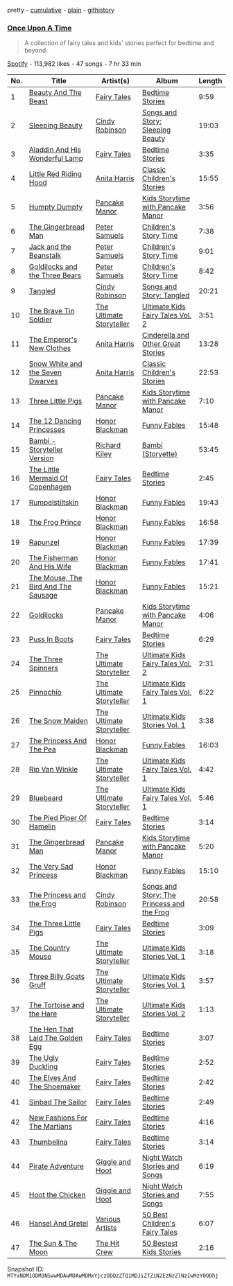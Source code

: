 pretty - [cumulative](/playlists/cumulative/37i9dQZF1DX6ALixlKf7N8.md) - [plain](/playlists/plain/37i9dQZF1DX6ALixlKf7N8) - [githistory](https://github.githistory.xyz/mackorone/spotify-playlist-archive/blob/main/playlists/plain/37i9dQZF1DX6ALixlKf7N8)

### [Once Upon A Time](https://open.spotify.com/playlist/37i9dQZF1DX6ALixlKf7N8)

> A collection of fairy tales and kids' stories perfect for bedtime and beyond.

[Spotify](https://open.spotify.com/user/spotify) - 113,982 likes - 47 songs - 7 hr 33 min

| No. | Title | Artist(s) | Album | Length |
|---|---|---|---|---|
| 1 | [Beauty And The Beast](https://open.spotify.com/track/2EMYHvAeDOaSYROke3efHf) | [Fairy Tales](https://open.spotify.com/artist/1NyKett1dn0nNoZMNTTShB) | [Bedtime Stories](https://open.spotify.com/album/05XRi68zVYcNjLOkDC7FSl) | 9:59 |
| 2 | [Sleeping Beauty](https://open.spotify.com/track/5igPvKQ6hLqSVLGibysbSw) | [Cindy Robinson](https://open.spotify.com/artist/7Cky42ttadk7opBWW0yi38) | [Songs and Story: Sleeping Beauty](https://open.spotify.com/album/0g9VcAua5r6AIaQs2BINWu) | 19:03 |
| 3 | [Aladdin And His Wonderful Lamp](https://open.spotify.com/track/3m4MxkeYXuRxUMldItsi4S) | [Fairy Tales](https://open.spotify.com/artist/1NyKett1dn0nNoZMNTTShB) | [Bedtime Stories](https://open.spotify.com/album/05XRi68zVYcNjLOkDC7FSl) | 3:35 |
| 4 | [Little Red Riding Hood](https://open.spotify.com/track/08uTgfRSndl8OpJv2m1wM1) | [Anita Harris](https://open.spotify.com/artist/0FNGM4tBuvFyljyFx5sR3O) | [Classic Children's Stories](https://open.spotify.com/album/4qStcEW11BpA9AeCmWOSs7) | 15:55 |
| 5 | [Humpty Dumpty](https://open.spotify.com/track/1YBWnB0xyRVMFwqtd7shN3) | [Pancake Manor](https://open.spotify.com/artist/6bwjTCySXPwecMWvs9ce5C) | [Kids Storytime with Pancake Manor](https://open.spotify.com/album/2jmaIV7Hxl2K7hayGzGRLx) | 3:56 |
| 6 | [The Gingerbread Man](https://open.spotify.com/track/2aLeaLnsd5WqsWsO1nb6Zx) | [Peter Samuels](https://open.spotify.com/artist/5PFQgN7IYLjLIP0KcD4yzg) | [Children's Story Time](https://open.spotify.com/album/43b7HsIweDYBKXVW7TbI6t) | 7:38 |
| 7 | [Jack and the Beanstalk](https://open.spotify.com/track/02mLgHwWK6W8OxShwLPFRE) | [Peter Samuels](https://open.spotify.com/artist/5PFQgN7IYLjLIP0KcD4yzg) | [Children's Story Time](https://open.spotify.com/album/43b7HsIweDYBKXVW7TbI6t) | 9:01 |
| 8 | [Goldilocks and the Three Bears](https://open.spotify.com/track/3MSQ7zmYRWSW8HyhXsaHy5) | [Peter Samuels](https://open.spotify.com/artist/5PFQgN7IYLjLIP0KcD4yzg) | [Children's Story Time](https://open.spotify.com/album/43b7HsIweDYBKXVW7TbI6t) | 8:42 |
| 9 | [Tangled](https://open.spotify.com/track/16IKUZbb64LoX2sOrdxFeb) | [Cindy Robinson](https://open.spotify.com/artist/7Cky42ttadk7opBWW0yi38) | [Songs and Story: Tangled](https://open.spotify.com/album/1E8pqXmmxlhn8soDCXabfF) | 20:21 |
| 10 | [The Brave Tin Soldier](https://open.spotify.com/track/0pyfNtig0FBvGgtxbTkHbi) | [The Ultimate Storyteller](https://open.spotify.com/artist/7EUAjyQlDwLUeWAG1JoyG5) | [Ultimate Kids Fairy Tales Vol\. 2](https://open.spotify.com/album/2WEOAXPbDiAhGp6eBg7Bem) | 3:51 |
| 11 | [The Emperor's New Clothes](https://open.spotify.com/track/5TYmgUDqRdtfK9CgfjGwbG) | [Anita Harris](https://open.spotify.com/artist/0FNGM4tBuvFyljyFx5sR3O) | [Cinderella and Other Great Stories](https://open.spotify.com/album/4h3XkASSMWHQk9hPiiZY17) | 13:28 |
| 12 | [Snow White and the Seven Dwarves](https://open.spotify.com/track/2EtluynjfnZpfbjx6MGF6C) | [Anita Harris](https://open.spotify.com/artist/0FNGM4tBuvFyljyFx5sR3O) | [Classic Children's Stories](https://open.spotify.com/album/4qStcEW11BpA9AeCmWOSs7) | 22:53 |
| 13 | [Three Little Pigs](https://open.spotify.com/track/3Bk5Kud883w6IHDkdFACTE) | [Pancake Manor](https://open.spotify.com/artist/6bwjTCySXPwecMWvs9ce5C) | [Kids Storytime with Pancake Manor](https://open.spotify.com/album/2jmaIV7Hxl2K7hayGzGRLx) | 7:10 |
| 14 | [The 12 Dancing Princesses](https://open.spotify.com/track/7uGX38zi9hsYQC8b050ELH) | [Honor Blackman](https://open.spotify.com/artist/4sTTEheJxmjwv9TmrHOaPz) | [Funny Fables](https://open.spotify.com/album/2qrtgdi4uOULVCtK7sQre4) | 15:48 |
| 15 | [Bambi \- Storyteller Version](https://open.spotify.com/track/0Kykvvfr9ePJBF2zmh5q7r) | [Richard Kiley](https://open.spotify.com/artist/29l80PEg44YRkDbCK0U5OB) | [Bambi \(Storyette\)](https://open.spotify.com/album/3wvehtWnQfD7NxMN0xISK6) | 53:45 |
| 16 | [The Little Mermaid Of Copenhagen](https://open.spotify.com/track/4Kkrxk0hL6nTjvVx1SYiPB) | [Fairy Tales](https://open.spotify.com/artist/1NyKett1dn0nNoZMNTTShB) | [Bedtime Stories](https://open.spotify.com/album/05XRi68zVYcNjLOkDC7FSl) | 2:45 |
| 17 | [Rumpelstiltskin](https://open.spotify.com/track/1VLdujgPTcYwUBYwJJkcsP) | [Honor Blackman](https://open.spotify.com/artist/4sTTEheJxmjwv9TmrHOaPz) | [Funny Fables](https://open.spotify.com/album/2qrtgdi4uOULVCtK7sQre4) | 19:43 |
| 18 | [The Frog Prince](https://open.spotify.com/track/0DIgfvbJ6uLAAqlFhCmbou) | [Honor Blackman](https://open.spotify.com/artist/4sTTEheJxmjwv9TmrHOaPz) | [Funny Fables](https://open.spotify.com/album/2qrtgdi4uOULVCtK7sQre4) | 16:58 |
| 19 | [Rapunzel](https://open.spotify.com/track/7KW0wCJYdAP258BnXyZaGv) | [Honor Blackman](https://open.spotify.com/artist/4sTTEheJxmjwv9TmrHOaPz) | [Funny Fables](https://open.spotify.com/album/2qrtgdi4uOULVCtK7sQre4) | 17:39 |
| 20 | [The Fisherman And His Wife](https://open.spotify.com/track/1sSTM9Fh8Q1ru4gxl48EXC) | [Honor Blackman](https://open.spotify.com/artist/4sTTEheJxmjwv9TmrHOaPz) | [Funny Fables](https://open.spotify.com/album/2qrtgdi4uOULVCtK7sQre4) | 17:41 |
| 21 | [The Mouse, The Bird And The Sausage](https://open.spotify.com/track/4uqSwAZmmYjc1iiA85O1SD) | [Honor Blackman](https://open.spotify.com/artist/4sTTEheJxmjwv9TmrHOaPz) | [Funny Fables](https://open.spotify.com/album/2qrtgdi4uOULVCtK7sQre4) | 15:21 |
| 22 | [Goldilocks](https://open.spotify.com/track/2wmO0cO96FvkiqhS3mpewh) | [Pancake Manor](https://open.spotify.com/artist/6bwjTCySXPwecMWvs9ce5C) | [Kids Storytime with Pancake Manor](https://open.spotify.com/album/2jmaIV7Hxl2K7hayGzGRLx) | 4:06 |
| 23 | [Puss In Boots](https://open.spotify.com/track/7DcRnRDGqve8UlhEZYhTeq) | [Fairy Tales](https://open.spotify.com/artist/1NyKett1dn0nNoZMNTTShB) | [Bedtime Stories](https://open.spotify.com/album/05XRi68zVYcNjLOkDC7FSl) | 6:29 |
| 24 | [The Three Spinners](https://open.spotify.com/track/2Uxec2ijGqz6tM4ADEtSsN) | [The Ultimate Storyteller](https://open.spotify.com/artist/7EUAjyQlDwLUeWAG1JoyG5) | [Ultimate Kids Fairy Tales Vol\. 2](https://open.spotify.com/album/2WEOAXPbDiAhGp6eBg7Bem) | 2:31 |
| 25 | [Pinnochio](https://open.spotify.com/track/1OU0CFc2SnOdMQF9tqhyc0) | [The Ultimate Storyteller](https://open.spotify.com/artist/7EUAjyQlDwLUeWAG1JoyG5) | [Ultimate Kids Fairy Tales Vol\. 1](https://open.spotify.com/album/1YfBuHSOsF1RWfTmL6g5Ky) | 6:22 |
| 26 | [The Snow Maiden](https://open.spotify.com/track/0ma9v8ekfhHpODXv6jTbvs) | [The Ultimate Storyteller](https://open.spotify.com/artist/7EUAjyQlDwLUeWAG1JoyG5) | [Ultimate Kids Stories Vol\. 1](https://open.spotify.com/album/0KXu1z6wfYBXVGdT71GwCJ) | 3:38 |
| 27 | [The Princess And The Pea](https://open.spotify.com/track/3MtDegdEkFBvwjGzZDofMa) | [Honor Blackman](https://open.spotify.com/artist/4sTTEheJxmjwv9TmrHOaPz) | [Funny Fables](https://open.spotify.com/album/2qrtgdi4uOULVCtK7sQre4) | 16:03 |
| 28 | [Rip Van Winkle](https://open.spotify.com/track/35G8bOSLYZJPmsvjm2EHVf) | [The Ultimate Storyteller](https://open.spotify.com/artist/7EUAjyQlDwLUeWAG1JoyG5) | [Ultimate Kids Fairy Tales Vol\. 1](https://open.spotify.com/album/1YfBuHSOsF1RWfTmL6g5Ky) | 4:42 |
| 29 | [Bluebeard](https://open.spotify.com/track/5ur1GPX0hTJ2XYXVlHO6l5) | [The Ultimate Storyteller](https://open.spotify.com/artist/7EUAjyQlDwLUeWAG1JoyG5) | [Ultimate Kids Fairy Tales Vol\. 1](https://open.spotify.com/album/1YfBuHSOsF1RWfTmL6g5Ky) | 5:46 |
| 30 | [The Pied Piper Of Hamelin](https://open.spotify.com/track/384U7ZaDfyVH3zhezCPRg5) | [Fairy Tales](https://open.spotify.com/artist/1NyKett1dn0nNoZMNTTShB) | [Bedtime Stories](https://open.spotify.com/album/05XRi68zVYcNjLOkDC7FSl) | 3:14 |
| 31 | [The Gingerbread Man](https://open.spotify.com/track/1u3olFbMaCvpcBLUWYRHS9) | [Pancake Manor](https://open.spotify.com/artist/6bwjTCySXPwecMWvs9ce5C) | [Kids Storytime with Pancake Manor](https://open.spotify.com/album/2jmaIV7Hxl2K7hayGzGRLx) | 5:20 |
| 32 | [The Very Sad Princess](https://open.spotify.com/track/5VWr8OtU9r5EYK6Kujd4ON) | [Honor Blackman](https://open.spotify.com/artist/4sTTEheJxmjwv9TmrHOaPz) | [Funny Fables](https://open.spotify.com/album/2qrtgdi4uOULVCtK7sQre4) | 15:10 |
| 33 | [The Princess and the Frog](https://open.spotify.com/track/68dktL7vR4B95u3CruMGUt) | [Cindy Robinson](https://open.spotify.com/artist/7Cky42ttadk7opBWW0yi38) | [Songs and Story: The Princess and the Frog](https://open.spotify.com/album/1tbd2iI63LXvBon9yEP4gT) | 20:58 |
| 34 | [The Three Little Pigs](https://open.spotify.com/track/41RY9lMftUDSnWxFiwlGMB) | [Fairy Tales](https://open.spotify.com/artist/1NyKett1dn0nNoZMNTTShB) | [Bedtime Stories](https://open.spotify.com/album/05XRi68zVYcNjLOkDC7FSl) | 3:09 |
| 35 | [The Country Mouse](https://open.spotify.com/track/3KaDCY2YaGWkbwlHwfJm7x) | [The Ultimate Storyteller](https://open.spotify.com/artist/7EUAjyQlDwLUeWAG1JoyG5) | [Ultimate Kids Stories Vol\. 1](https://open.spotify.com/album/0KXu1z6wfYBXVGdT71GwCJ) | 3:18 |
| 36 | [Three Billy Goats Gruff](https://open.spotify.com/track/0XEa2Xtzu9ZjWfWbA7TSYH) | [The Ultimate Storyteller](https://open.spotify.com/artist/7EUAjyQlDwLUeWAG1JoyG5) | [Ultimate Kids Stories Vol\. 1](https://open.spotify.com/album/0KXu1z6wfYBXVGdT71GwCJ) | 3:57 |
| 37 | [The Tortoise and the Hare](https://open.spotify.com/track/73yeCECLym0lytowUjWvn7) | [The Ultimate Storyteller](https://open.spotify.com/artist/7EUAjyQlDwLUeWAG1JoyG5) | [Ultimate Kids Stories Vol\. 2](https://open.spotify.com/album/3ySFiawXRQ9lOTptuQI4gQ) | 1:13 |
| 38 | [The Hen That Laid The Golden Egg](https://open.spotify.com/track/5HYeuWyDM5wqB7gc4lBiqT) | [Fairy Tales](https://open.spotify.com/artist/1NyKett1dn0nNoZMNTTShB) | [Bedtime Stories](https://open.spotify.com/album/05XRi68zVYcNjLOkDC7FSl) | 3:07 |
| 39 | [The Ugly Duckling](https://open.spotify.com/track/6WYXShDrLjph0hdgf45RLQ) | [Fairy Tales](https://open.spotify.com/artist/1NyKett1dn0nNoZMNTTShB) | [Bedtime Stories](https://open.spotify.com/album/05XRi68zVYcNjLOkDC7FSl) | 2:52 |
| 40 | [The Elves And The Shoemaker](https://open.spotify.com/track/0RRkNES5WUUxzfMT2J25ER) | [Fairy Tales](https://open.spotify.com/artist/1NyKett1dn0nNoZMNTTShB) | [Bedtime Stories](https://open.spotify.com/album/05XRi68zVYcNjLOkDC7FSl) | 2:42 |
| 41 | [Sinbad The Sailor](https://open.spotify.com/track/7vURYS7KKRlAXjXaOwFY4i) | [Fairy Tales](https://open.spotify.com/artist/1NyKett1dn0nNoZMNTTShB) | [Bedtime Stories](https://open.spotify.com/album/05XRi68zVYcNjLOkDC7FSl) | 2:49 |
| 42 | [New Fashions For The Martians](https://open.spotify.com/track/00DzuIBxcFMGiYE0NrgudN) | [Fairy Tales](https://open.spotify.com/artist/1NyKett1dn0nNoZMNTTShB) | [Bedtime Stories](https://open.spotify.com/album/05XRi68zVYcNjLOkDC7FSl) | 4:16 |
| 43 | [Thumbelina](https://open.spotify.com/track/3QH4xgr3qH889F0Jo55RXE) | [Fairy Tales](https://open.spotify.com/artist/1NyKett1dn0nNoZMNTTShB) | [Bedtime Stories](https://open.spotify.com/album/05XRi68zVYcNjLOkDC7FSl) | 3:14 |
| 44 | [Pirate Adventure](https://open.spotify.com/track/1BkrtK4ACExSikEzRbhqb5) | [Giggle and Hoot](https://open.spotify.com/artist/0LhKaHANMvkzWV6nfeGu6j) | [Night Watch Stories and Songs](https://open.spotify.com/album/6I3GKRZS4haE0miLQqmk6A) | 6:19 |
| 45 | [Hoot the Chicken](https://open.spotify.com/track/3E1fHG4GmQSSDolfpLNzcX) | [Giggle and Hoot](https://open.spotify.com/artist/0LhKaHANMvkzWV6nfeGu6j) | [Night Watch Stories and Songs](https://open.spotify.com/album/6I3GKRZS4haE0miLQqmk6A) | 7:55 |
| 46 | [Hansel And Gretel](https://open.spotify.com/track/15PTugVz4zanZHxkLDGO6j) | [Various Artists](https://open.spotify.com/artist/0LyfQWJT6nXafLPZqxe9Of) | [50 Best Children's Fairy Tales](https://open.spotify.com/album/6nNfRZPNXcguEU4DSWSDOR) | 6:07 |
| 47 | [The Sun & The Moon](https://open.spotify.com/track/0AGGpnIB8IHBUn1dd19V4z) | [The Hit Crew](https://open.spotify.com/artist/76PJKS3IQsf4sSayx2taE0) | [50 Bestest Kids Stories](https://open.spotify.com/album/1Qtz7z5cytUph4DhlGiUmi) | 2:16 |

Snapshot ID: `MTYxNDM1ODM3NSwwMDAwMDAwMDMxYjczODQzZTQ1MDJiZTZiN2EzNzZlNzIwMzY0ODhj`
